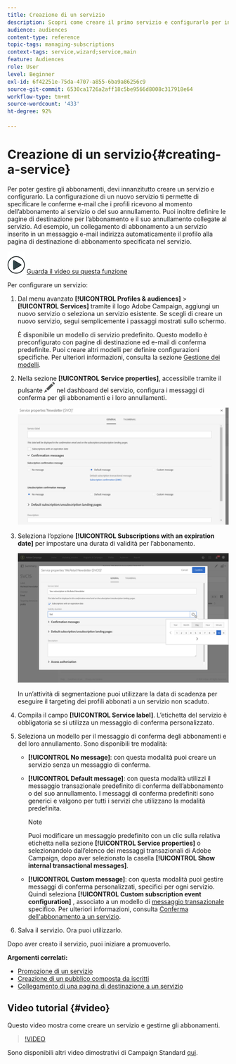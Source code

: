 ```yaml
---
title: Creazione di un servizio
description: Scopri come creare il primo servizio e configurarlo per inviare conferme e-mail agli iscritti.
audience: audiences
content-type: reference
topic-tags: managing-subscriptions
context-tags: service,wizard;service,main
feature: Audiences
role: User
level: Beginner
exl-id: 6f42251e-75da-4707-a855-6ba9a86256c9
source-git-commit: 6530ca1726a2aff18c5be9566d8008c317918e64
workflow-type: tm+mt
source-wordcount: '433'
ht-degree: 92%

---
```


# Creazione di un servizio{#creating-a-service}

Per poter gestire gli abbonamenti, devi innanzitutto creare un servizio e configurarlo. La configurazione di un nuovo servizio ti permette di specificare le conferme e-mail che i profili ricevono al momento dell’abbonamento al servizio o del suo annullamento. Puoi inoltre definire le pagine di destinazione per l’abbonamento e il suo annullamento collegate al servizio. Ad esempio, un collegamento di abbonamento a un servizio inserito in un messaggio e-mail indirizza automaticamente il profilo alla pagina di destinazione di abbonamento specificata nel servizio.

![](assets/do-not-localize/how-to-video.png) [Guarda il video su questa funzione](#video)

Per configurare un servizio:

1. Dal menu avanzato **[!UICONTROL Profiles & audiences]** > **[!UICONTROL Services]** tramite il logo Adobe Campaign, aggiungi un nuovo servizio o seleziona un servizio esistente. Se scegli di creare un nuovo servizio, segui semplicemente i passaggi mostrati sullo schermo.

   È disponibile un modello di servizio predefinito. Questo modello è preconfigurato con pagine di destinazione ed e-mail di conferma predefinite. Puoi creare altri modelli per definire configurazioni specifiche. Per ulteriori informazioni, consulta la sezione [Gestione dei modelli](../../start/using/marketing-activity-templates.md).

1. Nella sezione **[!UICONTROL Service properties]**, accessibile tramite il pulsante ![](assets/edit_darkgrey-24px.png) nel dashboard del servizio, configura i messaggi di conferma per gli abbonamenti e i loro annullamenti.

   ![](assets/lp_service_parameters.png)

1. Seleziona l’opzione **[!UICONTROL Subscriptions with an expiration date]** per impostare una durata di validità per l’abbonamento.

   ![](assets/lp_service_expiration.png)

   In un’attività di segmentazione puoi utilizzare la data di scadenza per eseguire il targeting dei profili abbonati a un servizio non scaduto.

1. Compila il campo **[!UICONTROL Service label]**. L’etichetta del servizio è obbligatoria se si utilizza un messaggio di conferma personalizzato.

1. Seleziona un modello per il messaggio di conferma degli abbonamenti e del loro annullamento. Sono disponibili tre modalità:

   * **[!UICONTROL No message]**: con questa modalità puoi creare un servizio senza un messaggio di conferma.
   * **[!UICONTROL Default message]**: con questa modalità utilizzi il messaggio transazionale predefinito di conferma dell’abbonamento o del suo annullamento. I messaggi di conferma predefiniti sono generici e valgono per tutti i servizi che utilizzano la modalità predefinita.

     >[!NOTE]
     >
     >Puoi modificare un messaggio predefinito con un clic sulla relativa etichetta nella sezione **[!UICONTROL Service properties]** o selezionandolo dall’elenco dei messaggi transazionali di Adobe Campaign, dopo aver selezionato la casella **[!UICONTROL Show internal transactional messages]**.

   * **[!UICONTROL Custom message]**: con questa modalità puoi gestire messaggi di conferma personalizzati, specifici per ogni servizio. Quindi seleziona **[!UICONTROL Custom subscription event configuration]** , associato a un modello di [messaggio transazionale](../../channels/using/getting-started-with-transactional-msg.md) specifico. Per ulteriori informazioni, consulta [Conferma dell&#39;abbonamento a un servizio](../../audiences/using/confirming-subscription-to-a-service.md).

1. Salva il servizio. Ora puoi utilizzarlo.

Dopo aver creato il servizio, puoi iniziare a promuoverlo.

**Argomenti correlati:**

* [Promozione di un servizio](../../audiences/using/promoting-a-service.md)
* [Creazione di un pubblico composta da iscritti](../../audiences/using/creating-audiences.md#creating-list-audiences)
* [Collegamento di una pagina di destinazione a un servizio](../../channels/using/configuring-landing-page.md#linking-a-landing-page-to-a-service)

## Video tutorial {#video}

Questo video mostra come creare un servizio e gestirne gli abbonamenti.

>[!VIDEO](https://video.tv.adobe.com/v/24673?quality=12)

Sono disponibili altri video dimostrativi di Campaign Standard [qui](https://experienceleague.adobe.com/docs/campaign-standard-learn/tutorials/overview.html?lang=it).
